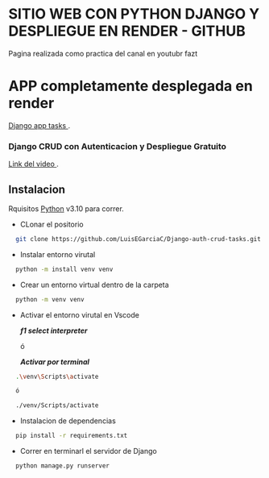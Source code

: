 # SITIO WEB CON PYTHON DJANGO Y DESPLIEGUE EN RENDER - GITHUB

Pagina realizada como practica del canal en youtubr fazt

# APP completamente desplegada en render
[Django app tasks ](https://django-tasks-crud-hfit.onrender.com/).

### Django CRUD con Autenticacion y Despliegue Gratuito
[Link del video ](https://www.youtube.com/watch?v=e6PkGDH4wWA).

## Instalacion

Rquisitos [Python](https://www.python.org/downloads/) v3.10 para correr.

- CLonar el positorio

```sh
  git clone https://github.com/LuisEGarciaC/Django-auth-crud-tasks.git
```

- Instalar entorno virutal

```sh
  python -m install venv venv
```

- Crear un entorno virtual dentro de la carpeta

```sh
  python -m venv venv
```

- Activar el entorno virutal en Vscode

  **_f1 select interpreter_**

  ó

  **_Activar por terminal_**

```sh
  .\venv\Scripts\activate

  ó

  ./venv/Scripts/activate
```

- Instalacion de dependencias

```sh
  pip install -r requirements.txt
```

- Correr en terminarl el servidor de Django

```sh
  python manage.py runserver
```
